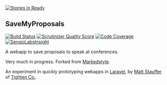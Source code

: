 [![Stories in Ready](https://badge.waffle.io/mattstauffer/savemyproposals.png?label=ready&title=Ready)](https://waffle.io/mattstauffer/savemyproposals)
## SaveMyProposals

[![Build Status](https://travis-ci.org/mattstauffer/savemyproposals.png?branch=master)](http://travis-ci.org/mattstauffer/savemyproposals)
[![Scrutinizer Quality Score](https://scrutinizer-ci.com/g/mattstauffer/savemyproposals/badges/quality-score.png?b=master)](https://scrutinizer-ci.com/g/mattstauffer/savemyproposals/)
[![Code Coverage](https://scrutinizer-ci.com/g/mattstauffer/savemyproposals/badges/coverage.png?b=master)](https://scrutinizer-ci.com/g/mattstauffer/savemyproposals/)
 [![SensioLabsInsight](https://insight.sensiolabs.com/projects/e0d5d507-de6a-4644-bf74-e5fed3b7c228/mini.png)](https://insight.sensiolabs.com/projects/e0d5d507-de6a-4644-bf74-e5fed3b7c228)

A webapp to save proposals to speak at conferences.

Very much in progress. Forked from [Markedstyle](http://markedstyle.com/).

An experiment in quickly prototyping webapps in [Laravel](http://laravel.com), by [Matt Stauffer](http://mattstauffer.co/) of [Tighten Co.](http://tighten.co/).
